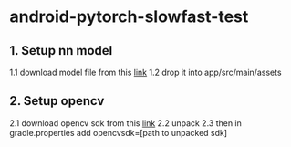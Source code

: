 # android-pytorch-slowfast-test

## 1. Setup nn model

1.1 download model file from this [link](https://dropmefiles.com/3ZsSr) 
1.2 drop it into app/src/main/assets


## 2. Setup opencv

2.1 download opencv sdk from this [link](https://sourceforge.net/projects/opencvlibrary/files/4.4.0/opencv-4.4.0-android-sdk.zip/download)
2.2 unpack
2.3 then in gradle.properties add opencvsdk=[path to unpacked sdk]
